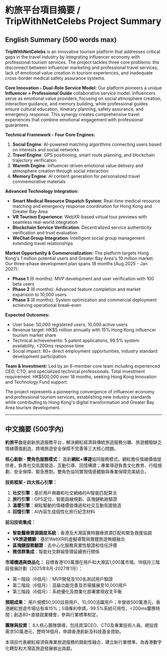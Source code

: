 # 約旅平台項目摘要 / TripWithNetCelebs Project Summary

## English Summary (500 words max)

**TripWithNetCelebs** is an innovative tourism platform that addresses critical gaps in the travel industry by integrating influencer economy with professional tourism services. The project tackles three core problems: the disconnect between influencer marketing and professional travel services, lack of emotional value creation in tourism experiences, and inadequate cross-border medical safety assurance systems.

**Core Innovation - Dual-Role Service Model:**
Our platform pioneers a unique **Influencer + Professional Guide** collaborative service model. Influencers serve as emotional value providers, focusing on social atmosphere creation, interaction guidance, and memory building, while professional guides ensure cultural education, itinerary planning, safety assurance, and emergency response. This synergy creates comprehensive travel experiences that combine emotional engagement with professional guarantees.

**Technical Framework - Four Core Engines:**
1. **Social Engine**: AI-powered matching algorithms connecting users based on interests and social networks
2. **Travel Engine**: GPS positioning, smart route planning, and blockchain trajectory verification
3. **Warmth Engine**: Influencer-driven emotional value delivery and atmosphere creation through social interaction
4. **Memory Engine**: AI content generation for personalized travel commemorative materials

**Advanced Technology Integration:**
- **Smart Medical Resource Dispatch System**: Real-time medical resource matching and emergency response coordination for Hong Kong and Greater Bay Area
- **VR Tourism Experience**: WebXR-based virtual tour previews with seamless real-world integration
- **Blockchain Service Verification**: Decentralized service authenticity verification and trust evaluation
- **WeChat Group Integration**: Intelligent social group management extending travel relationships

**Market Opportunity & Commercialization:**
The platform targets Hong Kong's 1 million potential users and Greater Bay Area's 10 million market. Our three-phase development plan spans 18 months (Aug 2025 - Jan 2027):
- **Phase 1** (6 months): MVP development and user verification with 100 beta users
- **Phase 2** (6 months): Advanced feature completion and market expansion to 10,000 users
- **Phase 3** (6 months): System optimization and commercial deployment achieving operational break-even

**Expected Outcomes:**
- User base: 50,000 registered users, 10,000 active users
- Revenue target: HK$5 million annually with 15% Hong Kong influencer tourism market share
- Technical achievements: 5 patent applications, 99.5% system availability, <200ms response time
- Social impact: 80+ direct employment opportunities, industry standard development participation

**Team & Investment:**
Led by an 8-member core team including experienced CEO, CTO, and specialized technical professionals. Total investment requirement: HK$500,000 over 18 months, seeking Hong Kong Innovation and Technology Fund support.

The project represents a pioneering convergence of influencer economy and professional tourism services, establishing new industry standards while contributing to Hong Kong's digital transformation and Greater Bay Area tourism development.

---

## 中文摘要 (500字內)

**約旅平台**是創新旅遊服務平台，解決網紅經濟與傳統旅遊服務分離、旅遊體驗缺乏情緒價值創造、跨境旅遊安全保障不完善等三大核心問題。

**核心創新 - 雙角色服務模式：**
首創**網紅+導遊**協同服務模式。網紅擔任情緒價值提供者，負責社交氛圍營造、互動引導、回憶構建；專業導遊負責文化教育、行程規劃、安全保障、緊急應對。雙角色協同實現情感體驗與專業保障完美結合。

**技術框架 - 四大核心引擎：**
1. **社交引擎**：基於用戶興趣和社交網絡的AI智能匹配算法
2. **旅行引擎**：GPS定位、智能路線規劃、區塊鏈軌跡驗證
3. **溫暖引擎**：網紅驅動的情緒價值傳遞和社交互動氛圍營造
4. **回憶引擎**：AI內容生成個性化旅行紀念材料

**前沿技術集成：**
- **智能醫療資源調度系統**：香港及大灣區實時醫療資源匹配和緊急救援協調
- **VR旅遊體驗**：基於WebXR的虛擬導覽與實體旅遊無縫融合
- **區塊鏈服務驗證**：去中心化服務真實性驗證和信任評價
- **微信群集成**：智能社交群組管理延續旅行關係

**市場機遇與商品化：**
目標香港100萬潛在用戶和大灣區1,000萬市場。18個月三階段發展計劃（2025年8月-2027年1月）：
- 第一階段（6個月）：MVP開發及100名測試用戶驗證
- 第二階段（6個月）：高級功能完善及市場擴展至10,000用戶
- 第三階段（6個月）：系統優化及商業化部署實現收支平衡

**預期成果：**
用戶規模50,000註冊用戶、10,000活躍用戶；年營收500萬港元，香港網紅旅遊市場佔有率15%；5項專利申請，99.5%系統可用性，<200ms響應時間；創造80+直接就業機會，參與行業標準制定。

**團隊與投資：**
8人核心團隊領導，包括資深CEO、CTO及專業技術人員。總投資需求50萬港元，歷時18個月，申請香港創新及科技基金資助。

本項目代表網紅經濟與專業旅遊服務的開創性融合，建立新行業標準，為香港數字化轉型和大灣區旅遊發展做出貢獻。 